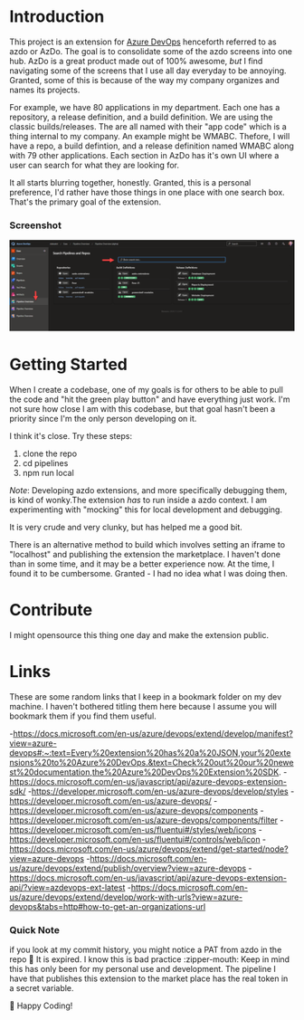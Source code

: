 # Introduction 
This project is an extension for [Azure DevOps](https://azure.microsoft.com/en-us/services/devops/) henceforth referred to as azdo or AzDo. The goal is to consolidate some of the azdo screens into one hub. AzDo is a great product made out of 100% awesome, *but* I find navigating some of the screens that I use all day everyday to be annoying. Granted, some of this is because of the way my company organizes and names its projects.

For example, we have 80 applications in my department. Each one has a repository, a release definition, and a build definition. We are using the classic builds/releases. The are all named with their "app code" which is a thing internal to my company. An example might be WMABC. Thefore, I will have a repo, a build defintion, and a release definition named WMABC along with 79 other applications. Each section in AzDo has it's own UI where a user can search for what they are looking for. 

It all starts blurring together, honestly. Granted, this is a personal preference, I'd rather have those things in one place with one search box. That's the primary goal of the extension.

### Screenshot
![extension screenshot](docs/screens/screenshot.png)


# Getting Started
When I create a codebase, one of my goals is for others to be able to pull the code and "hit the green play button" and have everything just work.
I'm not sure how close I am with this codebase, but that goal hasn't been a priority since I'm the only person developing on it. 

I think it's close. Try these steps:

1. clone the repo
2. cd pipelines
3. npm run local

*Note*: Developing azdo extensions, and more specifically debugging them, is kind of wonky.The extension _has_ to run inside a azdo context. I am experimenting with "mocking" this for local development and debugging.

It is very crude and very clunky, but has helped me a good bit.

There is an alternative method to build which involves setting an iframe to "localhost" and publishing the extension the marketplace. I haven't done than in some time, and it may be a better experience now. At the time, I found it to be cumbersome. Granted - I had no idea what I was doing then.



# Contribute
I might opensource this thing one day and make the extension public. 

# Links
These are some random links that I keep in a bookmark folder on my dev machine. I haven't bothered titling them here because I assume you will bookmark them if you find them useful.

-https://docs.microsoft.com/en-us/azure/devops/extend/develop/manifest?view=azure-devops#:~:text=Every%20extension%20has%20a%20JSON,your%20extensions%20to%20Azure%20DevOps.&text=Check%20out%20our%20newest%20documentation,the%20Azure%20DevOps%20Extension%20SDK.
-https://docs.microsoft.com/en-us/javascript/api/azure-devops-extension-sdk/
-https://developer.microsoft.com/en-us/azure-devops/develop/styles
-https://developer.microsoft.com/en-us/azure-devops/
-https://developer.microsoft.com/en-us/azure-devops/components
-https://developer.microsoft.com/en-us/azure-devops/components/filter
-https://developer.microsoft.com/en-us/fluentui#/styles/web/icons
-https://developer.microsoft.com/en-us/fluentui#/controls/web/icon
-https://docs.microsoft.com/en-us/azure/devops/extend/get-started/node?view=azure-devops
-https://docs.microsoft.com/en-us/azure/devops/extend/publish/overview?view=azure-devops
-https://docs.microsoft.com/en-us/javascript/api/azure-devops-extension-api/?view=azdevops-ext-latest
-https://docs.microsoft.com/en-us/azure/devops/extend/develop/work-with-urls?view=azure-devops&tabs=http#how-to-get-an-organizations-url


### Quick Note
if you look at my commit history, you might notice a PAT from azdo in the repo :shushing_face: It is expired. I know this is bad practice :zipper-mouth: Keep in mind this has only been for my personal use and development. The pipeline I have that publishes this extension to the market place has the real token in a secret variable. 



:rocket: Happy Coding!
